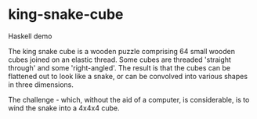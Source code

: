 # king-snake-cube
Haskell demo

The king snake cube is a wooden puzzle comprising 64 small wooden cubes joined on an elastic thread.
Some cubes are threaded 'straight through' and some 'right-angled'.
The result is that the cubes can be flattened out to look like a snake, or can be convolved into various shapes in three dimensions.

The challenge - which, without the aid of a computer, is considerable, is to wind the snake into a 4x4x4 cube.

